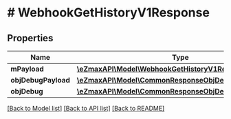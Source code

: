 # # WebhookGetHistoryV1Response

## Properties

Name | Type | Description | Notes
------------ | ------------- | ------------- | -------------
**mPayload** | [**\eZmaxAPI\Model\WebhookGetHistoryV1ResponseMPayload**](WebhookGetHistoryV1ResponseMPayload.md) |  |
**objDebugPayload** | [**\eZmaxAPI\Model\CommonResponseObjDebugPayload**](CommonResponseObjDebugPayload.md) |  | [optional]
**objDebug** | [**\eZmaxAPI\Model\CommonResponseObjDebug**](CommonResponseObjDebug.md) |  | [optional]

[[Back to Model list]](../../README.md#models) [[Back to API list]](../../README.md#endpoints) [[Back to README]](../../README.md)
